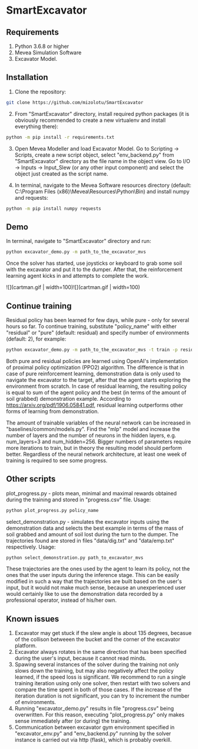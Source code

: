 # SmartExcavator

## Requirements

1. Python 3.6.8 or higher
2. Mevea Simulation Software
3. Excavator Model.

## Installation

1. Clone the repository:
```bash
git clone https://github.com/mizolotu/SmartExcavator
```

2. From "SmartExcavator" directory, install required python packages (it is obviously recommended to create a new virtualenv and install everything there):
```bash
python -m pip install -r requirements.txt
```

3. Open Mevea Modeller and load Excavator Model. Go to Scripting -> Scripts, create a new script object, select "env_backend.py" from "SmartExcavator" directory as the file name in the object view. Go to I/O -> Inputs -> Input_Slew (or any other input component) and select the object just created as the script name. 

4. In terminal, navigate to the Mevea Software resources directory (default: C:\Program Files (x86)\Mevea\Resources\Python\Bin) and install numpy and requests:
```bash
python -m pip install numpy requests
```

## Demo

In terminal, navigate to "SmartExcavator" directory and run: 
```bash
python excavator_demo.py -m path_to_the_excavator_mvs
```

Once the solver has started, use joysticks or keyboard to grab some soil with the excavator and put it to the dumper. After that, the reinforcement learning agent kicks in and attempts to complete the work. 

![](cartman.gif | width=100)![](cartman.gif | width=100)


## Continue training

Residual policy has been learned for few days, while pure - only for several hours so far. To continue training, substitute "policy_name" with either "residual" or "pure" (default: residual) and specify number of environments (default: 2), for example:
```bash
python excavator_demo.py -m path_to_the_excavator_mvs -t train -p residual -n 2
```

Both pure and residual policies are learned using OpenAI's implementation of proximal policy optimization (PPO2) algorithm. The difference is that in case of pure reinforcement learning, demonstration data is only used to navigate the excavator to the target, after that the agent starts exploring the environment from scratch. In case of residual learning, the resulting policy is equal to sum of the agent policy and the best (in terms of the amount of soil grabbed) demonstration example. According to https://arxiv.org/pdf/1906.05841.pdf, residual learning outperforms other forms of learning from demonstration. 

The amount of trainable variables of the neural network can be increased in "baselines/common/models.py". Find the "mlp" model and increase the number of layers and the number of neurons in the hidden layers, e.g. num_layers=3 and num_hidden=256. Bigger numbers of parameters require more iterations to train, but in theory the resulting model should perform better. Regardless of the neural network architecture, at least one week of training is required to see some progress.  

## Other scripts

plot_progress.py - plots mean, minimal and maximal rewards obtained during the training and stored in "progress.csv" file. Usage:
```bash
python plot_progress.py policy_name
```

select_demonstration.py - simulates the excavator inputs using the demonstration data and selects the best example in terms of the mass of soil grabbed and amount of soil lost during the turn to the dumper. The trajectories found are stored in files "data/dig.txt" and "data/emp.txt" respectively. Usage:
```bash
python select_demonstration.py path_to_excavator_mvs
```

These trajectories are the ones used by the agent to learn its policy, not the ones that the user inputs during the inference stage. This can be easily modified in such a way that the trajectories are built based on the user's input, but it would not make much sense, because an unexperienced user would certainly like to use the demonstration data recorded by a professional operator, instead of his/her own. 

## Known issues

1. Excavator may get stuck if the slew angle is about 135 degrees, becasue of the collison betweeen the bucket and the corner of the excavator platform.
2. Excavator always rotates in the same direction that has been specified during the user's input, because it cannot read minds.  
3. Spawing several instances of the solver during the training not only slows down the training, but may also negatively affect the policy learned, if the speed loss is significant. We recommend to run a single training iteration using only one solver, then restart with two solvers and compare the time spent in both of those cases. If the increase of the iteration duration is not significant, you can try to increment the number of environments.   
4. Running "excavator_demo.py" results in file "progress.csv" being overwritten. For this reason, executing "plot_progress.py" only makes sense immediately after (or during) the training.
5. Communication between excavator gym environment specified in "excavator_env.py" and "env_backend.py" running by the solver instance is carried out via http (flask), which is probably overkill.
